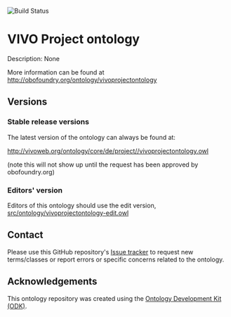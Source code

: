 
![Build Status](https://github.com/guescinr/vivo-project-ontology/workflows/CI/badge.svg)
# VIVO Project ontology

Description: None

More information can be found at http://obofoundry.org/ontology/vivoprojectontology

## Versions

### Stable release versions

The latest version of the ontology can always be found at:

http://vivoweb.org/ontology/core/de/project//vivoprojectontology.owl

(note this will not show up until the request has been approved by obofoundry.org)

### Editors' version

Editors of this ontology should use the edit version, [src/ontology/vivoprojectontology-edit.owl](src/ontology/vivoprojectontology-edit.owl)

## Contact

Please use this GitHub repository's [Issue tracker](https://github.com/guescinr/vivo-project-ontology/issues) to request new terms/classes or report errors or specific concerns related to the ontology.

## Acknowledgements

This ontology repository was created using the [Ontology Development Kit (ODK)](https://github.com/INCATools/ontology-development-kit).